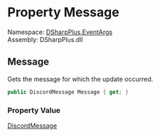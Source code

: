 # Property Message

Namespace: [DSharpPlus.EventArgs](DSharpPlus.EventArgs.md)  
Assembly: DSharpPlus.dll

## <a id="DSharpPlus_EventArgs_MessageReactionAddEventArgs_Message"></a>Message

Gets the message for which the update occurred.

```csharp
public DiscordMessage Message { get; }
```

### Property Value

[DiscordMessage](DSharpPlus.Entities.DiscordMessage.md)

